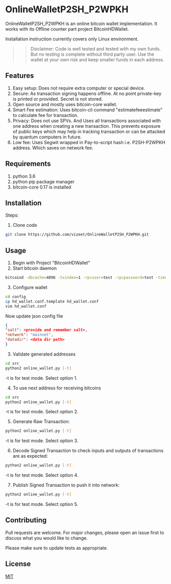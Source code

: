# OnlineWalletP2SH_P2WPKH

OnlineWalletP2SH_P2WPKH is an online bitcoin wallet implementation. It works with its Offline counter part project BitcoinHDWallet.

Installation instruction currently covers only Linux environment.

>> Disclaimer: Code is well tested and tested with my own funds. But no testing is complete without third party user. Use the wallet at your own risk and keep smaller funds in each address. 

## Features
1. Easy setup: Does not require extra computer or special device.
2. Secure: As transaction signing happens offline. At no point private-key is printed or provided. Secret is not stored. 
3. Open source and mostly uses bitcoin-core wallet.
4. Smart Fee estimation: Uses bitcoin-cli command "estimatefeeestimate" to calculate fee for transaction.
5. Privacy: Does not use SPVs. And Uses all transactions associated with one address when creating a new transaction. This prevents exposure of public keys which may help in tracking transaction or can be attacked by quantum computers in future.
6. Low fee: Uses Segwit wrapped in Pay-to-script hash i.e. P2SH-P2WPKH address. Which saves on network fee.

## Requirements
1. python 3.6
2. python pip package manager
3. bitcoin-core 0.17 is installed

## Installation
Steps:
1. Clone code
```bash
git clone https://github.com/vizeet/OnlineWalletP2SH_P2WPKH.git
```

## Usage
1. Begin with Project "BitcoinHDWallet"
2. Start bitcoin daemon
```bash
bitcoind -dbcache=4096 -txindex=1 -rpcuser=test -rpcpassword=test -timeout=30
```

3. Configure wallet
```bash
cd config
cp hd_wallet.conf.template hd_wallet.conf
vim hd_wallet.conf
```
Now update json config file
```json
{
"salt": <provide and remember salt>,
"network": "mainnet",
"datadir": <data dir path>
}
```


3. Validate generated addresses
```bash
cd src
python2 online_wallet.py [-t]
```
-t is for test mode.
Select option 1.

4. To use next address for receiving bitcoins
```bash
cd src
python2 online_wallet.py [-t]
```
-t is for test mode.
Select option 2.


5. Generate Raw Transaction:
```bash
python2 online_wallet.py [-t]
```
-t is for test mode.
Select option 3.

6.  Decode Signed Transaction to check inputs and outputs of transactions are as expected:
```bash
python2 online_wallet.py [-t]
```
-t is for test mode.
Select option 4.

7.  Publish Signed Transaction to push it into network:
```bash
python2 online_wallet.py [-t]
```
-t is for test mode.
Select option 5.

## Contributing
Pull requests are welcome. For major changes, please open an issue first to discuss what you would like to change.

Please make sure to update tests as appropriate.

## License
[MIT](https://choosealicense.com/licenses/mit/)
